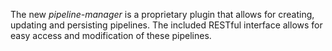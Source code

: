 The new *pipeline-manager* is a proprietary plugin that allows for creating,
updating and persisting pipelines.
The included RESTful interface allows for easy access and modification of these
pipelines.
